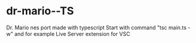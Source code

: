# dr-mario--TS
Dr. Mario nes port made with typescript
Start with command "tsc main.ts -w" and for example Live Server extension for VSC
